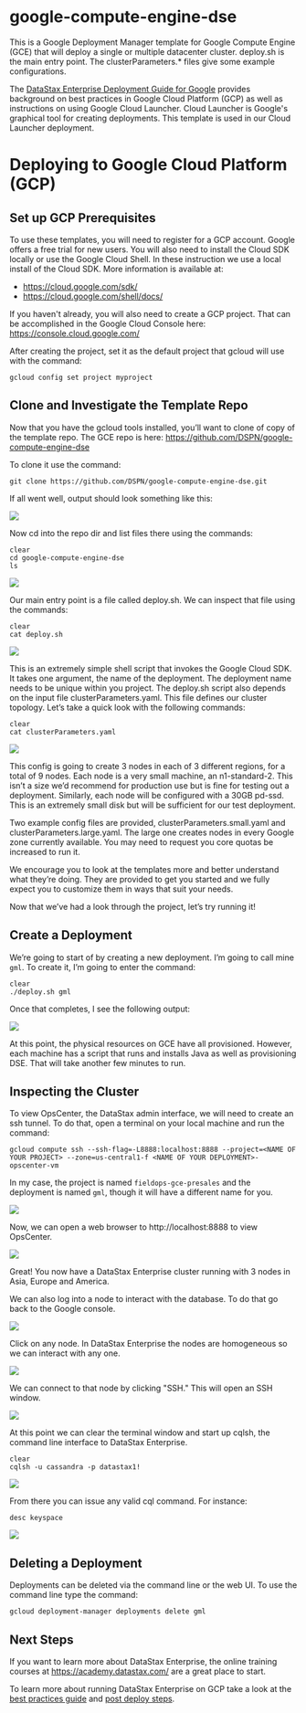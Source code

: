 # google-compute-engine-dse

This is a Google Deployment Manager template for Google Compute Engine (GCE) that will deploy a single or multiple datacenter cluster.  deploy.sh is the main entry point.  The clusterParameters.* files give some example configurations.

The [DataStax Enterprise Deployment Guide for Google](https://github.com/DSPN/google-deployment-guide) provides background on best practices in Google Cloud Platform (GCP) as well as instructions on using Google Cloud Launcher.  Cloud Launcher is Google's graphical tool for creating deployments.  This template is used in our Cloud Launcher deployment.

# Deploying to Google Cloud Platform (GCP)

## Set up GCP Prerequisites

To use these templates, you will need to register for a GCP account.  Google offers a free trial for new users.  You will also need to install the Cloud SDK locally or use the Google Cloud Shell.  In these instruction we use a local install of the Cloud SDK.  More information is available at:
* https://cloud.google.com/sdk/
* https://cloud.google.com/shell/docs/

If you haven't already, you will also need to create a GCP project.  That can be accomplished in the Google Cloud Console here: https://console.cloud.google.com/ 

After creating the project, set it as the default project that gcloud will use with the command:

    gcloud config set project myproject

## Clone and Investigate the Template Repo

Now that you have the gcloud tools installed, you’ll want to clone of copy of the template repo.  The GCE repo is here: https://github.com/DSPN/google-compute-engine-dse

To clone it use the command:

    git clone https://github.com/DSPN/google-compute-engine-dse.git

If all went well, output should look something like this:

![](./img/gitclone.png)

Now cd into the repo dir and list files there using the commands:

    clear
    cd google-compute-engine-dse
    ls

![](./img/ls.png)

Our main entry point is a file called deploy.sh. We can inspect that file using the commands:

    clear
    cat deploy.sh

![](./img/catdeploy.png)

This is an extremely simple shell script that invokes the Google Cloud SDK. It takes one argument, the name of the deployment. The deployment name needs to be unique within you project. The deploy.sh script also depends on the input file clusterParameters.yaml. This file defines our cluster topology. Let’s take a quick look with the following commands:

    clear
    cat clusterParameters.yaml

![](./img/catclusterparameters.png)

This config is going to create 3 nodes in each of 3 different regions, for a total of 9 nodes. Each node is a very small machine, an n1-standard-2. This isn’t a size we’d recommend for production use but is fine for testing out a deployment. Similarly, each node will be configured with a 30GB pd-ssd.  This is an extremely small disk but will be sufficient for our test deployment.

Two example config files are provided, clusterParameters.small.yaml and clusterParameters.large.yaml. The large one creates nodes in every Google zone currently available. You may need to request you core quotas be increased to run it.

We encourage you to look at the templates more and better understand what they’re doing. They are provided to get you started and we fully expect you to customize them in ways that suit your needs.

Now that we’ve had a look through the project, let’s try running it!

## Create a Deployment

We’re going to start of by creating a new deployment. I’m going to call mine `gml`. To create it, I’m going to enter the command:

    clear
    ./deploy.sh gml

Once that completes, I see the following output:

![](./img/deploy.png)

At this point, the physical resources on GCE have all provisioned. However, each machine has a script that runs and installs Java as well as provisioning DSE. That will take another few minutes to run.

## Inspecting the Cluster

To view OpsCenter, the DataStax admin interface, we will need to create an ssh tunnel.  To do that, open a terminal on your local machine and run the command:

    gcloud compute ssh --ssh-flag=-L8888:localhost:8888 --project=<NAME OF YOUR PROJECT> --zone=us-central1-f <NAME OF YOUR DEPLOYMENT>-opscenter-vm 

In my case, the project is named `fieldops-gce-presales` and the deployment is named `gml`, though it will have a different name for you.

![](./img/tunnel.png)

Now, we can open a web browser to http://localhost:8888 to view OpsCenter.

![](./img/opscenter.png)

Great!  You now have a DataStax Enterprise cluster running with 3 nodes in Asia, Europe and America.

We can also log into a node to interact with the database.  To do that go back to the Google console.

![](./img/nodes.png)

Click on any node.  In DataStax Enterprise the nodes are homogeneous so we can interact with any one.

![](./img/node.png)

We can connect to that node by clicking "SSH."  This will open an SSH window.

![](./img/terminal.png)

At this point we can clear the terminal window and start up cqlsh, the command line interface to DataStax Enterprise.

    clear
    cqlsh -u cassandra -p datastax1!

![](./img/cqlsh.png)

From there you can issue any valid cql command.  For instance:

    desc keyspace
    
![](./img/desc.png)
    
## Deleting a Deployment

Deployments can be deleted via the command line or the web UI. To use the command line type the command:

    gcloud deployment-manager deployments delete gml

## Next Steps

If you want to learn more about DataStax Enterprise, the online training courses at https://academy.datastax.com/ are a great place to start.

To learn more about running DataStax Enterprise on GCP take a look at the [best practices guide](bestpractices.md) and [post deploy steps](postdeploy.md).
